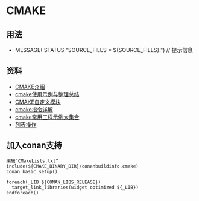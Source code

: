 # CMAKE
## 用法
* MESSAGE( STATUS "SOURCE_FILES = ${SOURCE_FILES}.") // 提示信息

## 资料
* [CMAKE介绍](https://www.hahack.com/codes/cmake/)
* [cmake使用示例与整理总结](https://blog.csdn.net/wzzfeitian/article/details/40963457)
* [CMAKE自定义模块](https://www.kancloud.cn/itfanr/cmake-practice/82991)
* [cmake指令详解](https://blog.csdn.net/bytxl/article/details/50635016)
* [cmake常用工程示例大集合](https://blog.csdn.net/FreeApe/article/details/52567087)
* [列表操作](https://blog.csdn.net/fuyajun01/article/details/9036477)

## 加入conan支持
```
编辑“CMakeLists.txt”
include(${CMAKE_BINARY_DIR}/conanbuildinfo.cmake)
conan_basic_setup()

foreach(_LIB ${CONAN_LIBS_RELEASE})
  target_link_libraries(widget optimized ${_LIB})
endforeach()
```
